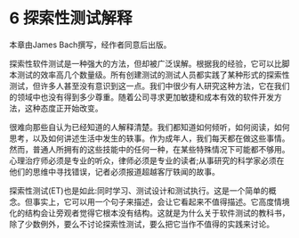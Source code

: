 # 6 探索性测试解释

本章由James Bach撰写，经作者同意后出版。

探索性软件测试是一种强大的方法，但却被广泛误解。根据我的经验，它可以比脚本测试的效率高几个数量级。所有创建测试的测试人员都实践了某种形式的探索性测试，但许多人甚至没有意识到这一点。我们中很少有人研究这种方法，它在我们的领域中也没有得到多少尊重。随着公司寻求更加敏捷和成本有效的软件开发方法，这种态度正开始改变。

很难向那些自认为已经知道的人解释清楚。我们都知道如何倾听，如何阅读，如何思考，以及如何讲述生活中发生的轶事。作为成年人，我们每天都在做这些事情。然而，普通人所拥有的这些技能中的任何一种，在某些特殊情况下可能都不够用。心理治疗师必须是专业的听众，律师必须是专业的读者;从事研究的科学家必须在他们的思维中寻找错误，记者必须报道超越客厅轶闻的故事。

探索性测试(ET)也是如此:同时学习、测试设计和测试执行。这是一个简单的概念。但事实上，它可以用一个句子来描述，会让它看起来不值得描述。它高度情境化的结构会让旁观者觉得它根本没有结构。这就是为什么关于软件测试的教科书，除了少数例外，要么不讨论探索性测试，要么把它当作不值得的实践来讨论。

